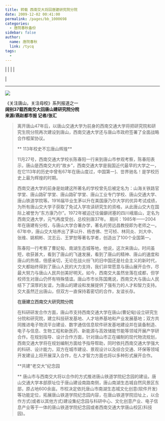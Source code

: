 ```yaml
---
title: 转载 西南交大将回唐建研究院分院
date: 2009-12-02 00:41:00
permalink: /pages/bb_1000698
categories: 
  - 唐院春秋备份
sidebar: false
author: 
  name: 唐院春秋
  link: /tycq
tags: 
  - 
---
```


|  |  |  |  
  
|  
  
---  
  
![](http://img.blog.163.com/photo/l8M_GYHVMCV2E9kCWwbwFQ==/4519080751089939626.jpg)  
  
《关注唐山，关注母校》系列报道之一  
 **阔别37载西南交大回唐山建研究院分院  
来源/燕赵都市报 记者/张汇**

>  
>  
>  离开唐山47年后，以唐山交通大学为前身的西南交通大学将把研究院和研究生院分院再次建设到唐山，西南交通大学还与唐山市政府签署了全面战略合作框架协议。  
>  
>  ** 113年校史不忘唐山辉煌**  
>  
>
> 11月27号，西南交通大学校长陈春阳一行来到唐山市参观考察，陈春阳表示，唐山是西南交大的“故乡”，西南交通大学是我国近代最早的大学之一，在它113年的历史中曾有67年在唐山度过，中国第一]、丗界驰名！是学校历史上最为辉煌的时期。  
>
> 西南交通大学的前身是始建这所著名的学校曾先后被定名为：山海关铁路官学堂、唐山路矿学堂、唐山路矿学堂、唐山工业专门学校、唐山交通大学、唐山铁道学院等。1916届毕业生茅以升在美国康乃尔大学的优异考试成绩，为所有唐山交大学子获取了免试入学攻读研究生的资格，从此唐山交大在国际上被誉为“东方康乃尔”。1972年被迫迁往偏僻闭塞的四川峨眉山，定名为西南交通大学，元气再度受创，总校别唐37年。
> 期间：1985年——2004年在唐建有分校，与唐山大学合署办学，著名的劳远昌教授即为老师之一。67年中，唐山交大培养出了茅以升、杨杏佛、竺可桢、林同炎、刘大中、张维、姚桐彬、沈志云、王梦恕等著名学者，创造出了100个全国第一。  
>
> 陈春阳一行考察了曹妃甸、南湖生态城等地，他说，这次来唐山，时间虽短，收获甚大，看到了唐山的飞速发展，看到了唐山的精神、唐山的速度和唐山的热情，倍感亲切，无论在战火纷飞的旧中国还是社会主义的新时代，交大都始终得到了唐山人民的大力支持，我们非常愿意与唐山展开合作，尽最大努力与唐山人民共创美好明天。如今，西南交大虽然坐落在成都，但学校师生对唐山仍怀有特殊情谊。唐山市市长陈国鹰说，西南交大与唐山人民结下了深厚的友谊，为唐山的建设和发展提供了强有力的人才和智力支持。交大虽然迁出唐山，但双方一直保持着密切的合作，友谊长存。  
>  
>  **在唐建立西南交大研究院分院**  
>  
>
> 在科研研发合作方面，唐山市支持西南交通大学在唐山(曹妃甸)设立研究生分院和研究院，建立科技研发基地、人才培养基地和产业发展基地；双方共同推进电子物流平台建设、数字通信信息软件研发基地建设并在装备制造、电子与信息、生物工程和新医药、新能源与高效储能节能等领域开展产学研合作。在规划指导、设计合作方面，针对唐山市正在编制的现代物流规划，西南交通大学将在规划编制方面给予指导帮助，同时依托西南交通大学强大的科研、设计能力，双方在城市建设、景观设计以及综合交通、环保等领域开发建设上将开展深入合作，在人才智力方面也将以多种形式展开合作。  
>  
>  **共建“老交大”纪念园  
>  
> **
> 唐山市与西南交大将以合作的方式推进唐山铁道学院纪念园的建设。唐山交通大学本部原址位于唐山建设南路南侧，唐山南湖生态城自然风景区东部，原占地600余亩。市校决定依托唐山市南湖生态城文化创意(软件开发)等功能定位，拓展唐山铁道学院纪念园内容，在唐山铁道学院旧址上，以合作方式(或者以其他方式)建设集纪念园与科研中心、文化创意产业、电子信息产业等于一体的唐山铁道学院纪念园或者西南交通大学唐山校区(科技园)。  
>  
>